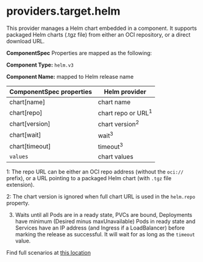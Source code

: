 # providers.target.helm

This provider manages a Helm chart embedded in a component. It supports packaged Helm charts (.tgz file) from either an OCI repository, or a direct download URL.

**ComponentSpec** Properties are mapped as the following:

**Component Type:** `helm.v3`

**Component Name:** mapped to Helm release name

| ComponentSpec properties| Helm provider|
|--------|--------|
| chart[name] | chart name |
| chart[repo] | chart repo or URL<sup>1</sup> |
| chart[version] | chart version<sup>2</sup>|
| chart[wait] | wait<sup>3</sup>|
| chart[timeout] | timeout<sup>3</sup>|
| `values` | chart values|

1: The repo URL can be either an OCI repo address (without the `oci://` prefix), or a URL pointing to a packaged Helm chart (with `.tgz` file extension).

2: The chart version is ignored when full chart URL is used in the `helm.repo` property.

3. Waits until all Pods are in a ready state, PVCs are bound, Deployments have minimum (Desired minus maxUnavailable) Pods in ready state and Services have an IP address (and Ingress if a LoadBalancer) before marking the release as successful. It will wait for as long as the `timeout` value. 

Find full scenarios at [this location](../../../samples/canary/solution.yaml)
